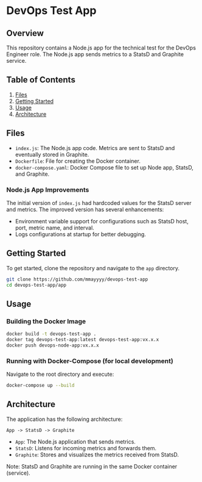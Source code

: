 # DevOps Test App

## Overview

This repository contains a Node.js app for the technical test for the DevOps Engineer role. The Node.js app sends metrics to a StatsD and Graphite service.

## Table of Contents

1. [Files](#files)
1. [Getting Started](#getting-started)
1. [Usage](#usage)
1. [Architecture](#architecture)

## Files

- `index.js`: The Node.js app code. Metrics are sent to StatsD and eventually stored in Graphite.
- `Dockerfile`: File for creating the Docker container.
- `docker-compose.yaml`: Docker Compose file to set up Node app, StatsD, and Graphite.

### Node.js App Improvements

The initial version of `index.js` had hardcoded values for the StatsD server and metrics. The improved version has several enhancements:

- Environment variable support for configurations such as StatsD host, port, metric name, and interval.
- Logs configurations at startup for better debugging.

## Getting Started

To get started, clone the repository and navigate to the `app` directory.

```bash
git clone https://github.com/mmayyyy/devops-test-app
cd devops-test-app/app
```

## Usage

### Building the Docker Image

```bash
docker build -t devops-test-app .
docker tag devops-test-app:latest devops-test-app:vx.x.x
docker push devops-node-app:vx.x.x

```

### Running with Docker-Compose (for local development)

Navigate to the root directory and execute:

```bash
docker-compose up --build
```

## Architecture

The application has the following architecture:

```
App -> StatsD -> Graphite
```

- `App`: The Node.js application that sends metrics.
- `StatsD`: Listens for incoming metrics and forwards them.
- `Graphite`: Stores and visualizes the metrics received from StatsD.

Note: StatsD and Graphite are running in the same Docker container (service).
